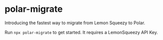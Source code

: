 # polar-migrate

Introducing the fastest way to migrate from Lemon Squeezy to Polar.

Run `npx polar-migrate` to get started. It requires a LemonSqueezy API Key.

